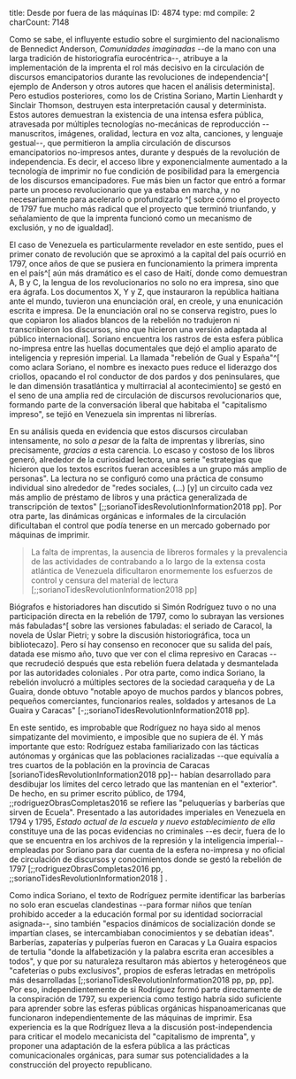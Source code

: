 title:          Desde por fuera de las máquinas
ID:             4874
type:           md
compile:        2
charCount:      7148


Como se sabe, el influyente estudio sobre el surgimiento del nacionalismo de Bennedict Anderson, *Comunidades imaginadas* --de la mano con una larga tradición de historiografía eurocéntrica--, atribuye a la implementación de la imprenta el rol más decisivo en la circulación de discursos emancipatorios durante las revoluciones de independencia^[ ejemplo de Anderson y otros autores que hacen el análisis determinista]. Pero estudios posteriores, como los de Cristina Soriano, Martin Lienhardt y Sinclair Thomson, destruyen esta interpretación causal y determinista. Estos autores demuestran la existencia de una intensa esfera pública, atravesada por múltiples tecnologías no-mecánicas de reproducción --manuscritos, imágenes, oralidad, lectura en voz alta, canciones, y lenguaje gestual--, que permitieron la amplia circulación de discursos emancipatorios no-impresos antes, durante y después de la revolución de independencia. Es decir, el acceso libre y exponencialmente aumentado a la tecnología de imprimir no fue condición de posibilidad para la emergencia de los discursos emancipadores. Fue más bien un factor que entró a formar parte un proceso revolucionario que ya estaba en marcha, y no necesariamente para acelerarlo o profundizarlo ^[ sobre cómo el proyecto de 1797 fue mucho más radical que el proyecto que terminó triunfando, y señalamiento de que la imprenta funcionó como un mecanismo de exclusión, y no de igualdad].

El caso de Venezuela es particularmente revelador en este sentido, pues el primer conato de revolución que se aproximó a la capital del país ocurrió en 1797, once años de que se pusiera en funcionamiento la primera imprenta en el país^[ aún más dramático es el caso de Haití, donde como demuestran A, B y C, la lengua de los revolucionarios no solo no era impresa, sino que era ágrafa. Los documentos X, Y y Z, que instauraron la república haitiana ante el mundo, tuvieron una enunciación oral, en creole, y una enunicación escrita e impresa. De la enunciación oral no se conserva registro, pues lo que copiaron los aliados blancos de la rebelión no tradujeron ni transcribieron los discursos, sino que hicieron una versión adaptada al público internacional]. Soriano encuentra los rastros de esta esfera pública no-impresa entre las huellas documentales que dejó el amplio aparato de inteligencia y represión imperial. La llamada "rebelión de Gual y España"^[ como aclara Soriano, el nombre es inexacto pues reduce el liderazgo dos criollos, opacando el rol conductor de dos pardos y dos peninsulares, que le dan dimensión trasatlántica y multirracial al acontecimiento] se gestó en el seno de una amplia red de circulación de discursos revolucionarios que, formando parte de la conversación liberal que habitaba el "capitalismo impreso", se tejió en Venezuela sin imprentas ni librerías. 

En su análisis queda en evidencia que estos discursos circulaban intensamente, no solo *a pesar* de la falta de imprentas y librerías, sino precisamente, *gracias a* esta carencia. Lo escaso y costoso de los libros generó, alrededor de la curiosidad lectora, una serie "estrategias que hicieron que los textos escritos fueran accesibles a un grupo más amplio de personas". La lectura no se configuró como una práctica de consumo individual sino alrededor de "redes sociales, (...) [y] un circuito cada vez más amplio de préstamo de libros y una práctica generalizada de transcripción de textos" [;;sorianoTidesRevolutionInformation2018 pp]. Por otra parte, las dinámicas orgánicas e informales de la circulación dificultaban el control que podía tenerse en un mercado gobernado por máquinas de imprimir.

>La falta de imprentas, la ausencia de libreros formales y la prevalencia de las actividades de contrabando a lo largo de la extensa costa atlántica de Venezuela dificultaron enormemente los esfuerzos de control y censura del material de lectura [;;sorianoTidesRevolutionInformation2018 pp]

Biógrafos e historiadores han discutido si Simón Rodríguez tuvo o no una participación directa en la rebelión de 1797, como lo subrayan las versiones más fabuladas^[ sobre las versiones fabuladas: el seriado de Caracol, la novela de Úslar Pietri; y sobre la discusión historiográfica, toca un bibliotecazo]. Pero sí hay consenso en reconocer que su salida del país, datada ese mismo año, tuvo que ver con el clima represivo en Caracas --que recrudeció después que esta rebelión fuera delatada y desmantelada por las autoridades coloniales <!--referncia-->. Por otra parte, como indica Soriano, la rebelión involucró a múltiples sectores de la sociedad caraqueña y de La Guaira, donde obtuvo "notable apoyo de muchos pardos y blancos pobres, pequeños comerciantes, funcionarios reales, soldados y artesanos de La Guaira y Caracas" [-;;sorianoTidesRevolutionInformation2018 pp]. 

En este sentido, es improbable que Rodríguez no haya sido al menos simpatizante del movimiento, e imposible que no supiera de él. Y más importante que esto: Rodríguez estaba familiarizado con las tácticas autónomas y orgánicas que las poblaciones racializadas --que equivalía a tres cuartos de la población en la provincia de Caracas [sorianoTidesRevolutionInformation2018 pp]-- habían desarrollado para desdibujar los límites del cerco letrado que las mantenían en el "exterior". De hecho, en su primer escrito público, de 1794, ;;rodriguezObrasCompletas2016 se refiere las "peluquerías y barberías que sirven de Ecuela". Presentado a las autoridades imperiales en Venezuela en 1794 y 1795, *Estado actual de la escuela y nuevo establecimiento de ella* constituye una de las pocas evidencias no criminales --es decir, fuera de lo que se encuentra en los archivos de la represión y la inteligencia imperial-- empleadas por Soriano para dar cuenta de la esfera no-impresa y no oficial  de circulación de discursos y conocimientos donde se gestó la rebelión de 1797 [;;rodriguezObrasCompletas2016 pp, ;;sorianoTidesRevolutionInformation2018 ] <!--agregar referencia a los editores-->. 

Como indica Soriano, el texto de Rodríguez permite identificar las barberías no solo eran escuelas clandestinas --para formar niños que tenían prohibido acceder a la educación formal por su identidad sociorracial asignada--, sino también "espacios dinámicos de socialización donde se impartían clases, se intercambiaban conocimientos y se debatían ideas". Barberías, zapaterías y pulperías fueron en Caracas y La Guaira espacios de tertulia "donde la alfabetización y la palabra escrita eran accesibles a todos", y que por su naturaleza resultaron más abiertos y heterogéneos que "cafeterías o pubs exclusivos", propios de esferas letradas en metrópolis más desarrolladas [;;sorianoTidesRevolutionInformation2018 pp, pp, pp]. Por eso, independientemente de si Rodríguez formó parte directamente de la conspiración de 1797, su experiencia como testigo habría sido suficiente para aprender sobre las esferas públicas orgánicas hispanoamericanas que funcionaron independientemente de las máquinas de imprimir. Esa experiencia es la que Rodríguez lleva a la discusión post-independencia para criticar el modelo mecanicista del "capitalismo de imprenta", y proponer una adaptación de la esfera pública a las prácticas comunicacionales orgánicas, para sumar sus potencialidades a la construcción del proyecto republicano.